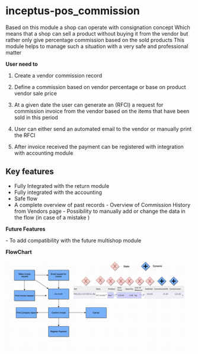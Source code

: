 # inceptus-pos_commission

Based on this module a shop can operate with consignation concept
Which means that a shop can sell a product without buying it from the vendor but rather only give percentage commission based on the sold products
This module helps to manage such a situation with a very safe and professional matter

**User need to**

1. Create a vendor commission record

2. Define a commission based on vendor percentage or base on product vendor sale price

3. At a given date the user can generate an (RFCI) a request for commission invoice from the vendor based on the items that have been sold in this period

4. User can either send an automated email to the vendor or manually print the RFCI

5. After invoice received the payment can be registered with integration with accounting module

**Key features**
------------
- Fully Integrated with the return module
- Fully integrated with the accounting
- Safe flow
- A complete overview of past records
- Overview of Commission History from Vendors page
- Possibility to manually add or change the data in the flow (in case of a mistake )

**Future Features**

- To add compatibility with the future multishop module

**FlowChart**


![](/flowchart.png)
